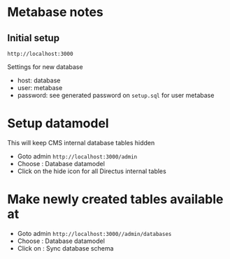 # Metabase notes

## Initial setup
```
http://localhost:3000
```
Settings for new database
- host: database
- user: metabase
- password: see generated password on `setup.sql` for user metabase

# Setup datamodel
This will keep CMS internal database tables hidden
- Goto admin `http://localhost:3000/admin`
- Choose : Database datamodel 
- Click on the hide icon for all Directus internal tables

# Make newly created tables available at
- Goto admin `http://localhost:3000//admin/databases`
- Choose : Database datamodel 
- Click on : Sync database schema
